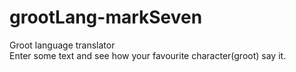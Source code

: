 # grootLang-markSeven
 Groot language translator<br>
Enter some text and see how your favourite character(groot) say it.
